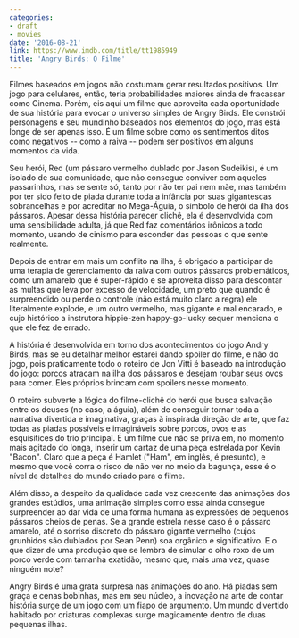 ```yaml
---
categories:
- draft
- movies
date: '2016-08-21'
link: https://www.imdb.com/title/tt1985949
title: 'Angry Birds: O Filme'
---
```


Filmes baseados em jogos não costumam gerar resultados positivos. Um jogo para celulares, então, teria probabilidades maiores ainda de fracassar como Cinema. Porém, eis aqui um filme que aproveita cada oportunidade de sua história para evocar o universo simples de Angry Birds. Ele constrói personagens e seu mundinho baseados nos elementos do jogo, mas está longe de ser apenas isso. É um filme sobre como os sentimentos ditos como negativos -- como a raiva -- podem ser positivos em alguns momentos da vida.

Seu herói, Red (um pássaro vermelho dublado por Jason Sudeikis), é um isolado de sua comunidade, que não consegue conviver com aqueles passarinhos, mas se sente só, tanto por não ter pai nem mãe, mas também por ter sido feito de piada durante toda a infância por suas gigantescas sobrancelhas e por acreditar no Mega-Águia, o símbolo de herói da ilha dos pássaros. Apesar dessa história parecer clichê, ela é desenvolvida com uma sensibilidade adulta, já que Red faz comentários irônicos a todo momento, usando de cinismo para esconder das pessoas o que sente realmente.

Depois de entrar em mais um conflito na ilha, é obrigado a participar de uma terapia de gerenciamento da raiva com outros pássaros problemáticos, como um amarelo que é super-rápido e se aproveita disso para descontar as multas que leva por excesso de velocidade, um preto que quando é surpreendido ou perde o controle (não está muito claro a regra) ele literalmente explode, e um outro vermelho, mas gigante e mal encarado, e cujo histórico a instrutora hippie-zen happy-go-lucky sequer menciona o que ele fez de errado.

A história é desenvolvida em torno dos acontecimentos do jogo Andry Birds, mas se eu detalhar melhor estarei dando spoiler do filme, e não do jogo, pois praticamente todo o roteiro de Jon Vitti é baseado na introdução do jogo: porcos atracam na ilha dos pássaros e desejam roubar seus ovos para comer. Eles próprios brincam com spoilers nesse momento.

O roteiro subverte a lógica do filme-clichê do herói que busca salvação entre os deuses (no caso, a águia), além de conseguir tornar toda a narrativa divertida e imaginativa, graças à inspirada direção de arte, que faz todas as piadas possíveis e imagináveis sobre porcos, ovos e as esquisitices do trio principal. É um filme que não se priva em, no momento mais agitado do longa, inserir um cartaz de uma peça estrelada por Kevin "Bacon". Claro que a peça é Hamlet ("Ham", em inglês, é presunto), e mesmo que você corra o risco de não ver no meio da bagunça, esse é o nível de detalhes do mundo criado para o filme.

Além disso, a despeito da qualidade cada vez crescente das animações dos grandes estúdios, uma animação simples como essa ainda consegue surpreender ao dar vida de uma forma humana às expressões de pequenos pássaros cheios de penas. Se a grande estrela nesse caso é o pássaro amarelo, até o sorriso discreto do pássaro gigante vermelho (cujos grunhidos são dublados por Sean Penn) soa orgânico e significativo. E o que dizer de uma produção que se lembra de simular o olho roxo de um porco verde com tamanha exatidão, mesmo que, mais uma vez, quase ninguém note?

Angry Birds é uma grata surpresa nas animações do ano. Há piadas sem graça e cenas bobinhas, mas em seu núcleo, a inovação na arte de contar história surge de um jogo com um fiapo de argumento. Um mundo divertido habitado por criaturas complexas surge magicamente dentro de duas pequenas ilhas.